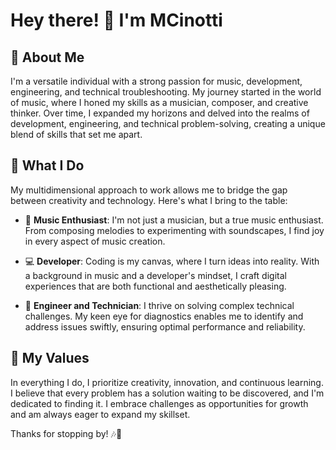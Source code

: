 # Hey there! 👋 I'm MCinotti

## 🎵 About Me
I'm a versatile individual with a strong passion for music, development, engineering, and technical troubleshooting. My journey started in the world of music, where I honed my skills as a musician, composer, and creative thinker. Over time, I expanded my horizons and delved into the realms of development, engineering, and technical problem-solving, creating a unique blend of skills that set me apart.

## 🚀 What I Do
My multidimensional approach to work allows me to bridge the gap between creativity and technology. Here's what I bring to the table:

- 🎼 **Music Enthusiast**: I'm not just a musician, but a true music enthusiast. From composing melodies to experimenting with soundscapes, I find joy in every aspect of music creation.

- 💻 **Developer**: Coding is my canvas, where I turn ideas into reality. With a background in music and a developer's mindset, I craft digital experiences that are both functional and aesthetically pleasing.

- 🔧 **Engineer and Technician**: I thrive on solving complex technical challenges. My keen eye for diagnostics enables me to identify and address issues swiftly, ensuring optimal performance and reliability.

## 🌟 My Values
In everything I do, I prioritize creativity, innovation, and continuous learning. I believe that every problem has a solution waiting to be discovered, and I'm dedicated to finding it. I embrace challenges as opportunities for growth and am always eager to expand my skillset.

Thanks for stopping by! 🎶🎉

